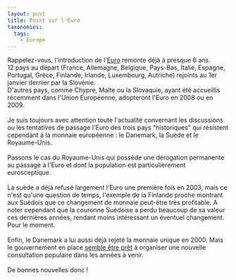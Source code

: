 ```yaml
---
layout: post
title: Point sur l'Euro
taxonomies: 
  tags: 
    - Europe
---
```

Rappelez-vous, l'introduction de l'<a href="http://fr.wikipedia.org/wiki/Zone_euro"  title="Euro sur Wikipedia">Euro</a> remonte déjà à presque 6 ans.<br />
12 pays au départ (France, Allemagne, Belgique, Pays-Bas, Italie, Espagne, Portugal, Grèce, Finlande, Irlande, Luxembourg, Autriche) rejoints au 1er janvier dernier par la Slovénie.<br />
D'autres pays, comme Chypre, Malte ou la Slovaquie, ayant été accueillis récemment dans l'Union Européenne, adopteront l'Euro en 2008 ou en 2009.<br />
<br />
Je suis toujours avec attention toute l'actualité convernant les discussions ou les tentatives de passage l'Euro des trois pays "historiques" qui résistent cependant à la monnaie européenne : le Danemark, la Suède et le Royaume-Unis.<br />
<br />
Passons le cas du Royaume-Unis qui possède une dérogation permanente au passage à l'Euro et dont la population est particulièrement eurosceptique.<br />
<br />
La suède a déjà refusé largement l'Euro une première fois en 2003, mais ce n'est qu'une question de temps, l'exemple de la Finlande proche montrant aux Suédois que ce changement de monnaie peut-être très profitable. A noter cependant que la couronne Suédoise a perdu beaucoup de sa valeur ces dernières années, rendant moins intéressant un éventuel changement. Pour le moment.<br />
<br />
Enfin, le Danemark a lui aussi déjà rejeté la monnaie unique en 2000. Mais le gouvernement en place <a href="http://www.euractiv.fr/avenir-de-lue/article/danemark-pourrait-bientot-choisir-euro-00518" >semble être prêt</a> à organiser une nouvelle consultation populaire dans les années à venir.<br />
<br />
De bonnes nouvelles donc !
